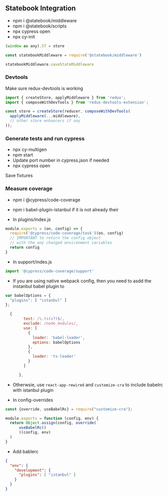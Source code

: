## Statebook Integration
* npm i @statebook/middleware
* npm i @statebook/scripts
* npx cypress open
* npx cy-init

``` javascript
(window as any).ST = store
```


``` javascript
const statebookMiddleware = require('@statebook/middleware')

statebookMiddleware.saveStateMiddleware
```


### Devtools
Make sure redux-devtools is working

``` javascript
import { createStore, applyMiddleware } from 'redux';
import { composeWithDevTools } from 'redux-devtools-extension';

const store = createStore(reducer, composeWithDevTools(
  applyMiddleware(...middleware),
  // other store enhancers if any
));
```

### Generate tests and run cypress
* npx cy-multigen
* npm start
* Update port number in cypress.json if needed
* npx cypress open

Save fixtures


### Measure coverage
* npm i @cypress/code-coverage
* npm i babel-plugin-istanbul if it is not already their


* In plugins/index.js
``` javascript
module.exports = (on, config) => {
  require('@cypress/code-coverage/task')(on, config)
  // IMPORTANT to return the config object
  // with the any changed environment variables
  return config
}
```

* In support/indes.js 
``` javascript
import '@cypress/code-coverage/support'
```



* If you are using native webpack config, then you need to asdd the instanbul babel plugin to
``` javascript
var babelOptions = {
  "plugins": [ "istanbul" ]
};

  {
        test: /\.ts(x?)$/,
        exclude: /node_modules/,
        use: [
          {
            loader: 'babel-loader',
            options: babelOptions
          },
          {
            loader: 'ts-loader'
          }
        ]

      },
```



* Otherwsie, use `react-app-rewired` and `customize-cra` to include babelrc with istanbul plugin

* In config-overrides 

``` javascript
const {override, useBabelRc} = require("customize-cra");

module.exports = function (config, env) {
  return Object.assign(config, override(
      useBabelRc()
      )(config, env)
  )
}
```

* Add bablerc 
``` json
{
  "env": {
    "development": {
      "plugins": [ "istanbul" ]
    }
  }
}
```
